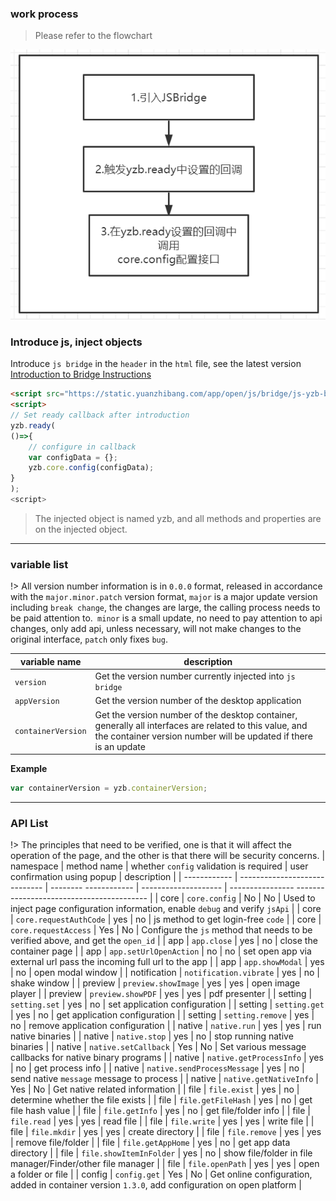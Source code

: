 ### work process

> Please refer to the flowchart

![](../images/screenshot_1654686997675.png)

### Introduce js, inject objects

Introduce `js bridge` in the `header` in the `html` file, see the latest version [Introduction to Bridge Instructions](en/open-app-develop/js-bridge-note)

```html
<script src="https://static.yuanzhibang.com/app/open/js/bridge/js-yzb-bridge-vx.x.x.js"></script>
<script>
// Set ready callback after introduction
yzb.ready(
()=>{
    // configure in callback
    var configData = {};
    yzb.core.config(configData);
}
);
<script>
```

> The injected object is named yzb, and all methods and properties are on the injected object.

---

### variable list

!> All version number information is in `0.0.0` format, released in accordance with the `major.minor.patch` version format, `major` is a major update version including `break change`, the changes are large, the calling process needs to be paid attention to.` minor` is a small update, no need to pay attention to api changes, only add api, unless necessary, will not make changes to the original interface, `patch` only fixes `bug`.

| variable name      | description                                                                                                                                                                 |
| ------------------ | --------------------------------------------------------------------------------------------------------------------------------------------------------------------------- |
| `version`          | Get the version number currently injected into `js bridge`                                                                                                                  |
| `appVersion`       | Get the version number of the desktop application                                                                                                                           |
| `containerVersion` | Get the version number of the desktop container, generally all interfaces are related to this value, and the container version number will be updated if there is an update |

**Example**

```javascript
var containerVersion = yzb.containerVersion;
```

---

### API List

!> The principles that need to be verified, one is that it will affect the operation of the page, and the other is that there will be security concerns.
| namespace | method name | whether `config` validation is required | user confirmation using popup | description |
| ------------ | ----------------------------- | -------- ------------ | -------------------- | ---------------- ----------------------------------------- |
| core | `core.config` | No | No | Used to inject page configuration information, enable `debug` and verify `jsApi` |
| core | `core.requestAuthCode` | yes | no | js method to get login-free `code` |
| core | `core.requestAccess` | Yes | No | Configure the `js` method that needs to be verified above, and get the `open_id` |
| app | `app.close` | yes | no | close the container page |
| app | `app.setUrlOpenAction` | no | no | set open app via external url pass the incoming full url to the app |
| app | `app.showModal` | yes | no | open modal window |
| notification | `notification.vibrate` | yes | no | shake window |
| preview | `preview.showImage` | yes | yes | open image player |
| preview | `preview.showPDF` | yes | yes | pdf presenter |
| setting | `setting.set` | yes | no | set application configuration |
| setting | `setting.get` | yes | no | get application configuration |
| setting | `setting.remove` | yes | no | remove application configuration |
| native | `native.run` | yes | yes | run native binaries |
| native | `native.stop` | yes | no | stop running native binaries |
| native | `native.setCallback` | Yes | No | Set various message callbacks for native binary programs |
| native | `native.getProcessInfo` | yes | no | get process info |
| native | `native.sendProcessMessage` | yes | no | send native `message` message to process |
| native | `native.getNativeInfo` | Yes | No | Get native related information |
| file | `file.exist` | yes | no | determine whether the file exists |
| file | `file.getFileHash` | yes | no | get file hash value |
| file | `file.getInfo` | yes | no | get file/folder info |
| file | `file.read` | yes | yes | read file |
| file | `file.write` | yes | yes | write file |
| file | `file.mkdir` | yes | yes | create directory |
| file | `file.remove` | yes | yes | remove file/folder |
| file | `file.getAppHome` | yes | no | get app data directory |
| file | `file.showItemInFolder` | yes | no | show file/folder in file manager/Finder/other file manager |
| file | `file.openPath` | yes | yes | open a folder or file |
| config | `config.get` | Yes | No | Get online configuration, added in container version `1.3.0`, add configuration on open platform |
